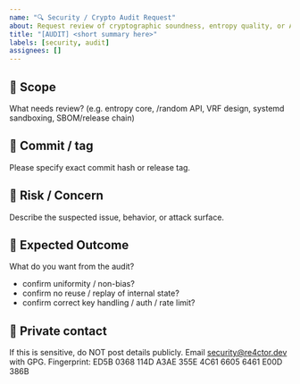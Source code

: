 ```yaml
---
name: "🔍 Security / Crypto Audit Request"
about: Request review of cryptographic soundness, entropy quality, or API surface
title: "[AUDIT] <short summary here>"
labels: [security, audit]
assignees: []
---
```


## 🔎 Scope
What needs review?
(e.g. entropy core, /random API, VRF design, systemd sandboxing, SBOM/release chain)

## 📌 Commit / tag
Please specify exact commit hash or release tag.

## 🧩 Risk / Concern
Describe the suspected issue, behavior, or attack surface.

## 🧠 Expected Outcome
What do you want from the audit?
- confirm uniformity / non-bias?
- confirm no reuse / replay of internal state?
- confirm correct key handling / auth / rate limit?

## 🔐 Private contact
If this is sensitive, do NOT post details publicly.
Email security@re4ctor.dev with GPG. Fingerprint:
ED5B 0368 114D A3AE 355E 4C61 6605 6461 E00D 386B

